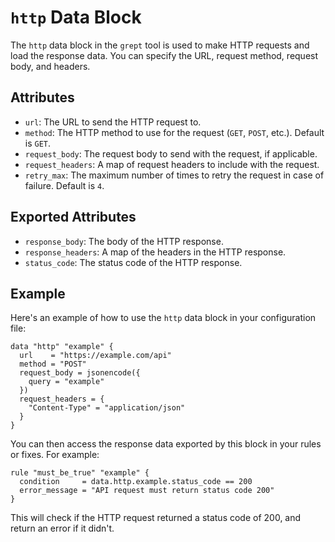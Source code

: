 # `http` Data Block

The `http` data block in the `grept` tool is used to make HTTP requests and load the response data. You can specify the URL, request method, request body, and headers.

## Attributes

- `url`: The URL to send the HTTP request to.
- `method`: The HTTP method to use for the request (`GET`, `POST`, etc.). Default is `GET`.
- `request_body`: The request body to send with the request, if applicable.
- `request_headers`: A map of request headers to include with the request.
- `retry_max`: The maximum number of times to retry the request in case of failure. Default is `4`.

## Exported Attributes

- `response_body`: The body of the HTTP response.
- `response_headers`: A map of the headers in the HTTP response.
- `status_code`: The status code of the HTTP response.

## Example

Here's an example of how to use the `http` data block in your configuration file:

```hcl
data "http" "example" {
  url    = "https://example.com/api"
  method = "POST"
  request_body = jsonencode({
    query = "example"
  })
  request_headers = {
    "Content-Type" = "application/json"
  }
}
```

You can then access the response data exported by this block in your rules or fixes. For example:

```hcl
rule "must_be_true" "example" {
  condition     = data.http.example.status_code == 200
  error_message = "API request must return status code 200"
}
```

This will check if the HTTP request returned a status code of 200, and return an error if it didn't.
